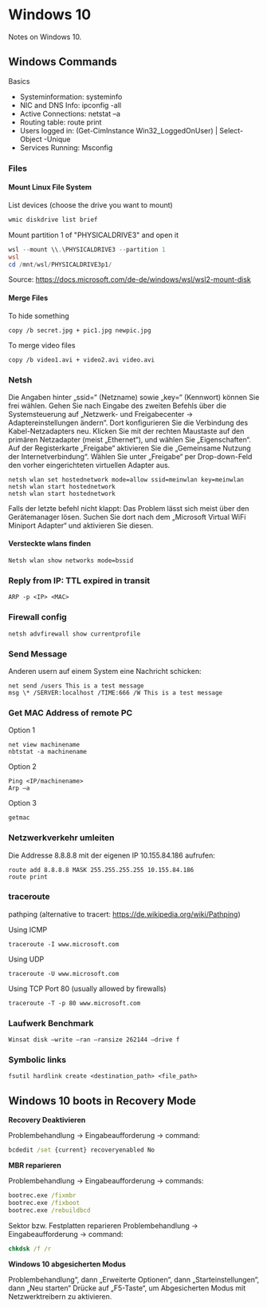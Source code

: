 # Windows 10

Notes on Windows 10.

## Windows Commands

Basics

- Systeminformation: systeminfo
- NIC and DNS Info: ipconfig -all
- Active Connections: netstat –a
- Routing table: route print
- Users logged in: (Get-CimInstance Win32_LoggedOnUser) | Select-Object -Unique
- Services Running: Msconfig

### Files

#### Mount Linux File System

List devices (choose the drive you want to mount)

```powershell
wmic diskdrive list brief
```

Mount partition 1 of "PHYSICALDRIVE3" and open it

```powershell
wsl --mount \\.\PHYSICALDRIVE3 --partition 1
wsl
cd /mnt/wsl/PHYSICALDRIVE3p1/
```

Source: <https://docs.microsoft.com/de-de/windows/wsl/wsl2-mount-disk>

#### Merge Files

To hide something

```shell
copy /b secret.jpg + pic1.jpg newpic.jpg
```

To merge video files

```shell
copy /b video1.avi + video2.avi video.avi
```

### Netsh

Die Angaben hinter „ssid=“ (Netzname) sowie „key=“ (Kennwort) können Sie frei wählen. Gehen Sie nach Eingabe des zweiten Befehls über die Systemsteuerung auf „Netzwerk- und Freigabecenter -> Adaptereinstellungen ändern“. Dort konfigurieren Sie die Verbindung des Kabel-Netzadapters neu. Klicken Sie mit der rechten Maustaste auf den primären Netzadapter (meist „Ethernet“), und wählen Sie „Eigenschaften“. Auf der Registerkarte „Freigabe“ aktivieren Sie die „Gemeinsame Nutzung der Internetverbindung“. Wählen Sie unter „Freigabe“ per Drop-down-Feld den vorher eingerichteten virtuellen Adapter aus.

```shell
netsh wlan set hostednetwork mode=allow ssid=meinwlan key=meinwlan  netsh wlan start hostednetwork
netsh wlan start hostednetwork
```

Falls der letzte befehl nicht klappt: Das Problem lässt sich meist über den Gerätemanager lösen. Suchen Sie dort nach dem „Microsoft Virtual WiFi Miniport Adapter“ und aktivieren Sie diesen.

#### Versteckte wlans finden

```shell
Netsh wlan show networks mode=bssid
```

### Reply from IP: TTL expired in transit

```shell
ARP -p <IP> <MAC>
```

### Firewall config

```shell
netsh advfirewall show currentprofile
```

### Send Message

Anderen usern auf einem System eine Nachricht schicken:

```shell
net send /users This is a test message
msg \* /SERVER:localhost /TIME:666 /W This is a test message
```

### Get MAC Address of remote PC

Option 1

```shell
net view machinename
nbtstat -a machinename
```

Option 2

```shell
Ping <IP/machinename>
Arp –a
```

Option 3

```shell
getmac
```

### Netzwerkverkehr umleiten

Die Addresse 8.8.8.8 mit der eigenen IP 10.155.84.186 aufrufen:

```shell
route add 8.8.8.8 MASK 255.255.255.255 10.155.84.186
route print
```

### traceroute

pathping (alternative to tracert: https://de.wikipedia.org/wiki/Pathping)

Using ICMP

```shell
traceroute -I www.microsoft.com
```

Using UDP

```shell
traceroute -U www.microsoft.com
```

Using TCP Port 80 (usually allowed by firewalls)

```shell
traceroute -T -p 80 www.microsoft.com
```

### Laufwerk Benchmark

```shell
Winsat disk –write –ran –ransize 262144 –drive f
```

### Symbolic links

```shell
fsutil hardlink create <destination_path> <file_path>
```

## Windows 10 boots in Recovery Mode

**Recovery Deaktivieren**

Problembehandlung -> Eingabeaufforderung -> command:

```cmd
bcdedit /set {current} recoveryenabled No
```

**MBR reparieren**

Problembehandlung -> Eingabeaufforderung -> commands:

```cmd
bootrec.exe /fixmbr
bootrec.exe /fixboot
bootrec.exe /rebuildbcd
```

Sektor bzw. Festplatten reparieren
Problembehandlung -> Eingabeaufforderung -> command:

```cmd
chkdsk /f /r
```

**Windows 10 abgesicherten Modus**

Problembehandlung“, dann „Erweiterte Optionen“, dann „Starteinstellungen“, dann „Neu starten“
Drücke auf „F5-Taste“, um Abgesicherten Modus mit Netzwerktreibern zu aktivieren.
